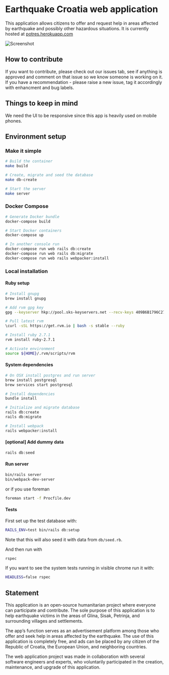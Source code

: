 # Earthquake Croatia web application

This application allows citizens to offer and request help in areas affected by
earthquake and possibly other hazardous situations. It is currently hosted at
[potres.herokuapp.com](http://potres.herokuapp.com/)

![Screenshot](doc/img/screenshot.png)

## How to contribute

If you want to contribute, please check out our issues tab, see if anything is
approved and comment on that issue so we know someone is working on it. If you
have a recommendation - please raise a new issue, tag it accordingly
with enhancment and bug labels.

## Things to keep in mind

We need the UI to be responsive since this app is heavily used on mobile phones.

## Environment setup

### Make it simple

```bash
# Build the container
make build

# Create, migrate and seed the database
make db-create

# Start the server
make server
```

### Docker Compose

```bash
# Generate Docker bundle
docker-compose build

# Start Docker containers
docker-compose up

# In another console run
docker-compose run web rails db:create
docker-compose run web rails db:migrate
docker-compose run web rails webpacker:install

```

### Local installation

#### Ruby setup

```bash
# Install gnupg
brew install gnupg

# Add rvm gpg key
gpg --keyserver hkp://pool.sks-keyservers.net --recv-keys 409B6B1796C275462A1703113804BB82D39DC0E3 7D2BAF1CF37B13E2069D6956105BD0E739499BDB

# Pull latest rvm
\curl -sSL https://get.rvm.io | bash -s stable --ruby

# Install ruby 2.7.1
rvm install ruby-2.7.1

# Activate environment
source ${HOME}/.rvm/scripts/rvm
```

#### System dependencies

```bash
# On OSX install postgres and run server
brew install postgresql
brew services start postgresql

# Install dependencies
bundle install

# Initialize and migrate database
rails db:create
rails db:migrate

# Install webpack
rails webpacker:install
```

#### [optional] Add dummy data

```bash
rails db:seed
```

#### Run server

```bash
bin/rails server
bin/webpack-dev-server
```

or if you use foreman

```bash
foreman start -f Procfile.dev
```

#### Tests

First set up the test database with:
```bash
RAILS_ENV=test bin/rails db:setup
```
Note that this will also seed it with data from `db/seed.rb`.

And then run with
```bash
rspec
```

If you want to see the system tests running in visible chrome run it with:
```bash
HEADLESS=false rspec
```

## Statement

This application is an open-source humanitarian project where everyone can participate and contribute. The sole purpose of this application is to help earthquake victims in the areas of Glina, Sisak, Petrinja, and surrounding villages and settlements.

The app’s function serves as an advertisement platform among those who offer and seek help in areas affected by the earthquake. The use of this application is completely free, and ads can be placed by any citizen of the Republic of Croatia, the European Union, and neighboring countries.

The web application project was made in collaboration with several software engineers and experts, who voluntarily participated in the creation, maintenance, and upgrade of this application.
